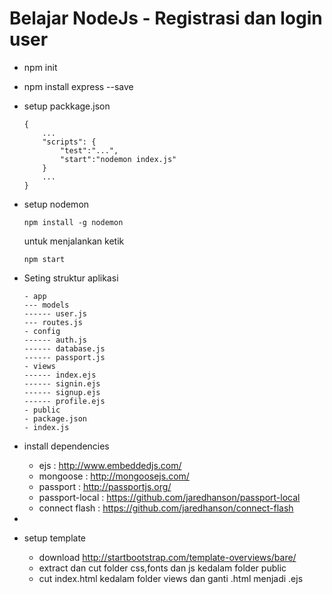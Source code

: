 # Belajar NodeJs - Registrasi dan login user

- npm init
- npm install express --save
- setup packkage.json
    ```
    {
        ...
        "scripts": {
            "test":"...",
            "start":"nodemon index.js"
        }  
        ...
    }

    ```
- setup nodemon
    ```
    npm install -g nodemon
    ```

    untuk menjalankan ketik
    ```
    npm start
    ```

-  Seting struktur aplikasi
    ```
    - app
    --- models
    ------ user.js
    --- routes.js
    - config
    ------ auth.js
    ------ database.js
    ------ passport.js
    - views
    ------ index.ejs
    ------ signin.ejs
    ------ signup.ejs
    ------ profile.ejs
    - public
    - package.json
    - index.js

    ```

- install dependencies
    - ejs               : http://www.embeddedjs.com/
    - mongoose          : http://mongoosejs.com/
    - passport          : http://passportjs.org/
    - passport-local    : https://github.com/jaredhanson/passport-local
    - connect flash     : https://github.com/jaredhanson/connect-flash

 -

 - setup template
    - download http://startbootstrap.com/template-overviews/bare/
    - extract dan cut folder css,fonts dan js kedalam folder public
    - cut index.html kedalam folder views dan ganti .html menjadi .ejs
